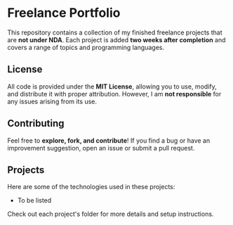 # Freelance Portfolio

This repository contains a collection of my finished freelance projects that are **not under NDA**. Each project is added **two weeks after completion** and covers a range of topics and programming languages.  

## License  

All code is provided under the **MIT License**, allowing you to use, modify, and distribute it with proper attribution. However, I am **not responsible** for any issues arising from its use.  

## Contributing  

Feel free to **explore, fork, and contribute**! If you find a bug or have an improvement suggestion, open an issue or submit a pull request.  

## Projects  

Here are some of the technologies used in these projects:  
- To be listed

Check out each project's folder for more details and setup instructions.  

